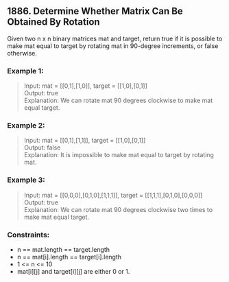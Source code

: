 ## 1886. Determine Whether Matrix Can Be Obtained By Rotation
Given two n x n binary matrices mat and target, return true if it is possible to make mat equal to target by rotating mat in 90-degree increments, or false otherwise.

### Example 1:

> Input: mat = [[0,1],[1,0]], target = [[1,0],[0,1]]<br/>
> Output: true<br/>
> Explanation: We can rotate mat 90 degrees clockwise to make mat equal target.

### Example 2:

> Input: mat = [[0,1],[1,1]], target = [[1,0],[0,1]]<br/>
> Output: false<br/>
> Explanation: It is impossible to make mat equal to target by rotating mat.

### Example 3:

> Input: mat = [[0,0,0],[0,1,0],[1,1,1]], target = [[1,1,1],[0,1,0],[0,0,0]]<br/>
> Output: true<br/>
> Explanation: We can rotate mat 90 degrees clockwise two times to make mat equal target.
 
### Constraints:

- n == mat.length == target.length
- n == mat[i].length == target[i].length
- 1 <= n <= 10
- mat[i][j] and target[i][j] are either 0 or 1.